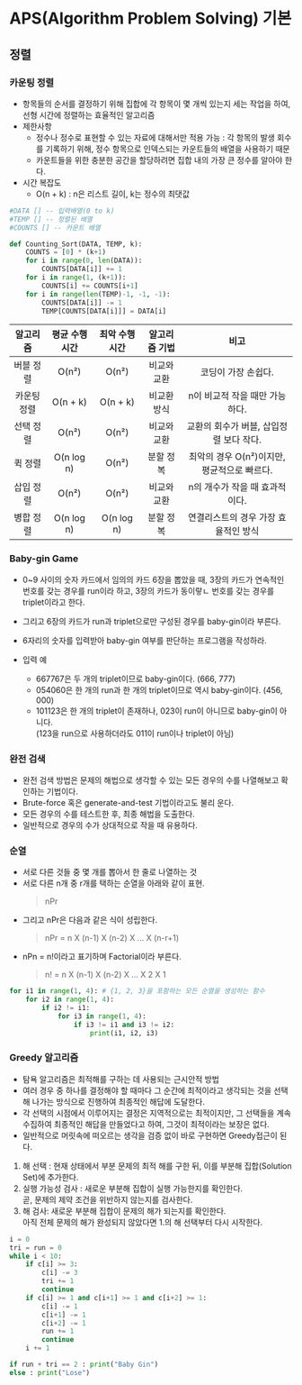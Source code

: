 ﻿# APS(Algorithm Problem Solving) 기본

## 정렬

### 카운팅 정렬

- 항목들의 순서를 결정하기 위해 집합에 각 항목이 몇 개씩 있는지 세는 작업을 하여, 선형 시간에 정렬하는 효율적인 알고리즘
- 제한사항
  - 정수나 정수로 표현할 수 있는 자료에 대해서만 적용 가능 : 각 항목의 발생 회수를 기록하기 위해, 정수 항목으로 인덱스되는 카운트들의 배열을 사용하기 때문
  - 카운트들을 위한 충분한 공간을 할당하려면 집합 내의 가장 큰 정수를 알아야 한다.
- 시간 복잡도
  - O(n + k) : n은 리스트 길이, k는 정수의 최댓값

```py
#DATA [] -- 입력배열(0 to k)
#TEMP [] -- 정렬된 배열
#COUNTS [] -- 카운트 배열

def Counting_Sort(DATA, TEMP, k):
    COUNTS = [0] * (k+1)
    for i in range(0, len(DATA)):
        COUNTS[DATA[i]] += 1
    for i in range(1, (k+1)):
        COUNTS[i] += COUNTS[i+1]
    for i in range(len(TEMP)-1, -1, -1):
        COUNTS[DATA[i]] -= 1
        TEMP[COUNTS[DATA[i]]] = DATA[i]
```

|  알고리즘   | 평균 수행시간 | 최악 수행시간 | 알고리즘 기법 |                    비고                     |
| :---------: | :-----------: | :-----------: | :-----------: | :-----------------------------------------: |
|  버블 정렬  |     O(n²)     |     O(n²)     |  비교와 교환  |             코딩이 가장 손쉽다.             |
| 카운팅 정렬 |   O(n + k)    |   O(n + k)    |  비교환 방식  |       n이 비교적 작을 때만 가능하다.        |
|  선택 정렬  |     O(n²)     |     O(n²)     |  비교와 교환  |   교환의 회수가 버블, 삽입정렬 보다 작다.   |
|   퀵 정렬   |  O(n log n)   |     O(n²)     |   분할 정복   | 최악의 경우 O(n²)이지만, 평균적으로 빠르다. |
|  삽입 정렬  |     O(n²)     |     O(n²)     |  비교와 교환  |       n의 개수가 작을 때 효과적이다.        |
|  병합 정렬  |  O(n log n)   |  O(n log n)   |   분할 정복   |    연결리스트의 경우 가장 효율적인 방식     |

### Baby-gin Game

- 0~9 사이의 숫자 카드에서 임의의 카드 6장을 뽑았을 때, 3장의 카드가 연속적인 번호를 갖는 경우를 run이라 하고, 3장의 카드가 동이랗ㄴ 번호를 갖는 경우를 triplet이라고 한다.
- 그리고 6장의 카드가 run과 triplet으로만 구성된 경우를 baby-gin이라 부른다.
- 6자리의 숫자를 입력받아 baby-gin 여부를 판단하는 프로그램을 작성하라.

- 입력 예
  - 667767은 두 개의 triplet이므로 baby-gin이다. (666, 777)
  - 054060은 한 개의 run과 한 개의 triplet이므로 역시 baby-gin이다. (456, 000)
  - 101123은 한 개의 triplet이 존재하나, 023이 run이 아니므로 baby-gin이 아니다.<br>(123을 run으로 사용하더라도 011이 run이나 triplet이 아님)

### 완전 검색

- 완전 검색 방법은 문제의 해법으로 생각할 수 있는 모든 경우의 수를 나열해보고 확인하는 기법이다.
- Brute-force 혹은 generate-and-test 기법이라고도 불리 운다.
- 모든 경우의 수를 테스트한 후, 최종 해법을 도출한다.
- 일반적으로 경우의 수가 상대적으로 작을 때 유용하다.

### 순열

- 서로 다른 것들 중 몇 개를 뽑아서 한 줄로 나열하는 것
- 서로 다른 n개 중 r개를 택하는 순열을 아래와 같이 표현.
  > nPr
- 그리고 nPr은 다음과 같은 식이 성립한다.
  > nPr = n X (n-1) X (n-2) X ... X (n-r+1)
- nPn = n!이라고 표기하며 Factorial이라 부른다.
  > n! = n X (n-1) X (n-2) X ... X 2 X 1

```py
for i1 in range(1, 4): # {1, 2, 3}을 포함하는 모든 순열을 생성하는 함수
    for i2 in range(1, 4):
        if i2 != i1:
            for i3 in range(1, 4):
                if i3 != i1 and i3 != i2:
                    print(i1, i2, i3)
```

### Greedy 알고리즘

- 탐욕 알고리즘은 최적해를 구하는 데 사용되는 근시안적 방법
- 여러 경우 중 하나를 결정해야 할 때마다 그 순간에 최적이라고 생각되는 것을 선택해 나가는 방식으로 진행하여 최종적인 해답에 도달한다.
- 각 선택의 시점에서 이루어지는 결정은 지역적으로는 최적이지만, 그 선택들을 계속 수집하여 최종적인 해답을 만들었다고 하여, 그것이 최적이라는 보장은 없다.
- 일반적으로 머릿속에 떠오르는 생각을 검증 없이 바로 구현하면 Greedy접근이 된다.

1. 해 선택 : 현재 상태에서 부분 문제의 최적 해를 구한 뒤, 이를 부분해 집합(Solution Set)에 추가한다.
2. 실행 가능성 검사 : 새로운 부분해 집합이 실행 가능한지를 확인한다.
   <br>곧, 문제의 제약 조건을 위반하지 않는지를 검사한다.
3. 해 검사: 새로운 부분해 집합이 문제의 해가 되는지를 확인한다.
   <br>아직 전체 문제의 해가 완성되지 않았다면 1.의 해 선택부터 다시 시작한다.

```py
i = 0
tri = run = 0
while i < 10:
    if c[i] >= 3:
        c[i] -= 3
        tri += 1
        continue
    if c[i] >= 1 and c[i+1] >= 1 and c[i+2] >= 1:
        c[i] -= 1
        c[i+1] -= 1
        c[i+2] -= 1
        run += 1
        continue
    i += 1

if run + tri == 2 : print("Baby Gin")
else : print("Lose")
```
